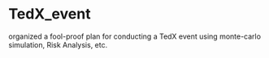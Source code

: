 # TedX_event
organized a fool-proof plan for conducting a TedX event using monte-carlo simulation, Risk Analysis, etc.
